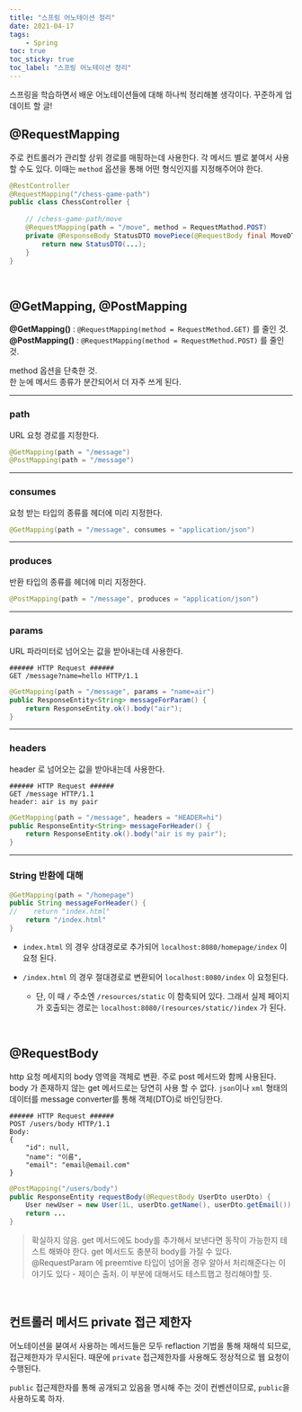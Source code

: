 ```yaml
---
title: "스프링 어노테이션 정리"
date: 2021-04-17
tags:
    - Spring
toc: true
toc_sticky: true 
toc_label: "스프링 어노테이션 정리"
---
```


스프링을 학습하면서 배운 어노테이션들에 대해 하나씩 정리해볼 생각이다.
꾸준하게 업데이트 할 글!

## @RequestMapping
주로 컨트롤러가 관리할 상위 경로를 매핑하는데 사용한다. 각 메서드 별로 붙여서 사용 할 수도 있다. 
이때는 `method` 옵션을 통해 어떤 형식인지를 지정해주어야 한다.

```java
@RestController
@RequestMapping("/chess-game-path")
public class ChessController {
    
    // /chess-game-path/move
    @RequestMapping(path = "/move", method = RequestMathod.POST)
    private @ResponseBody StatusDTO movePiece(@RequestBody final MoveDTO moveDTO) {
        return new StatusDTO(...);
    }
}
```

<br>

## @GetMapping, @PostMapping
**@GetMapping()** :  `@RequestMapping(method = RequestMethod.GET)` 를 줄인 것.  
**@PostMapping()** : `@RequestMapping(method = RequestMethod.POST)` 를 줄인 것.

method 옵션을 단축한 것.  
한 눈에 메서드 종류가 분간되어서 더 자주 쓰게 된다.

---

### path
URL 요청 경로를 지정한다.

```java
@GetMapping(path = "/message")
@PostMapping(path = "/message")
```

---

### consumes
요청 받는 타입의 종류를 헤더에 미리 지정한다.

```java
@GetMapping(path = "/message", consumes = "application/json")
```

---

### produces
반환 타입의 종류를 헤더에 미리 지정한다.

```java
@PostMapping(path = "/message", produces = "application/json")
```

---

### params
URL 파라미터로 넘어오는 값을 받아내는데 사용한다.
```
###### HTTP Request ######
GET /message?name=hello HTTP/1.1
```
```java
@GetMapping(path = "/message", params = "name=air")
public ResponseEntity<String> messageForParam() {
    return ResponseEntity.ok().body("air");
}
```

---

### headers
header 로 넘어오는 값을 받아내는데 사용한다.
```
###### HTTP Request ######
GET /message HTTP/1.1
header: air is my pair
```
```java
@GetMapping(path = "/message", headers = "HEADER=hi")
public ResponseEntity<String> messageForHeader() {
    return ResponseEntity.ok().body("air is my pair");
}
```

---

### String 반환에 대해
```java
@GetMapping(path = "/homepage")
public String messageForHeader() {
//    return "index.html"
    return "/index.html"
}
```

- `index.html` 의 경우 상대경로로 추가되어 `localhost:8080/homepage/index` 이 요청 된다.
  
- `/index.html` 의 경우 절대경로로 변환되어 `localhost:8080/index` 이 요청된다.  
    - 단, 이 때 `/` 주소엔 `/resources/static` 이 함축되어 있다. 그래서 실제 페이지가 호출되는 경로는 
      `localhost:8080/(resources/static/)index` 가 된다.

<br>

## @RequestBody
http 요청 메세지의 body 영역을 객체로 변환. 주로 post 메서드와 함께 사용된다. 
body 가 존재하지 않는 get 메서드로는 당연히 사용 할 수 없다.
`json`이나 `xml` 형태의 데이터를 message converter를 통해 객체(DTO)로 바인딩한다.

```
###### HTTP Request ######
POST /users/body HTTP/1.1
Body:
{
    "id": null,
    "name": "이름",
    "email": "email@email.com"
}
```
```java
@PostMapping("/users/body")
public ResponseEntity requestBody(@RequestBody UserDto userDto) {
    User newUser = new User(1L, userDto.getName(), userDto.getEmail());
    return ...
}
```

> 확실하지 않음. get 메서드에도 body를 추가해서 보낸다면 동작이 가능한지 테스트 해봐야 한다.
> get 메서드도 충분히 body를 가질 수 있다.
> @RequestParam 에 preemtive 타입이 넘어올 경우 알아서 처리해준다는 이야기도 있다 - 제이슨 출처.
> 이 부분에 대해서도 테스트햅고 정리해야할 듯.

<br>

## 컨트롤러 메서드 private 접근 제한자
어노테이션을 붇여서 사용하는 메서드들은 모두 reflaction 기법을 통해 재해석 되므로, 접근제한자가 무시된다. 
때문에 `private` 접근제한자를 사용해도 정상적으로 웹 요청이 수행된다.

`public` 접근제한자를 통해 공개되고 있음을 명시해 주는 것이 컨벤션이므로, `public`을 사용하도록 하자.

<br>
